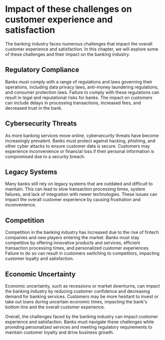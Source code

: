 Impact of these challenges on customer experience and satisfaction
=============================================================================================================

The banking industry faces numerous challenges that impact the overall customer experience and satisfaction. In this chapter, we will explore some of these challenges and their impact on the banking industry.

Regulatory Compliance
---------------------

Banks must comply with a range of regulations and laws governing their operations, including data privacy laws, anti-money laundering regulations, and consumer protection laws. Failure to comply with these regulations can result in legal and reputational risks for banks. The impact on customers can include delays in processing transactions, increased fees, and decreased trust in the bank.

Cybersecurity Threats
---------------------

As more banking services move online, cybersecurity threats have become increasingly prevalent. Banks must protect against hacking, phishing, and other cyber attacks to ensure customer data is secure. Customers may experience inconvenience or financial loss if their personal information is compromised due to a security breach.

Legacy Systems
--------------

Many banks still rely on legacy systems that are outdated and difficult to maintain. This can lead to slow transaction processing times, system failures, and lack of integration with newer technologies. These issues can impact the overall customer experience by causing frustration and inconvenience.

Competition
-----------

Competition in the banking industry has increased due to the rise of fintech companies and new players entering the market. Banks must stay competitive by offering innovative products and services, efficient transaction processing times, and personalized customer experiences. Failure to do so can result in customers switching to competitors, impacting customer loyalty and satisfaction.

Economic Uncertainty
--------------------

Economic uncertainty, such as recessions or market downturns, can impact the banking industry by reducing customer confidence and decreasing demand for banking services. Customers may be more hesitant to invest or take out loans during uncertain economic times, impacting the bank's bottom line and the overall customer experience.

Overall, the challenges faced by the banking industry can impact customer experience and satisfaction. Banks must navigate these challenges while providing personalized services and meeting regulatory requirements to maintain customer loyalty and drive business growth.


